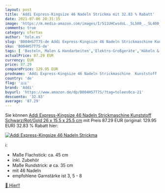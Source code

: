 ```yaml
---
layout: post
title: 'Addi Express-Kingsize 46 Nadeln Strickma mit 32.83 % Rabatt'
date: 2021-07-06 20:31:15
image: 'https://m.media-amazon.com/images/I/511UHCwsdoL._SL500_._SL400_.jpg'
comments: true
category: ofertas
author: 'tole.es'
slug: 'B004HS7T7S-de Addi Express-Kingsize 46 Nadeln Strickmaschine Kunststoff...'
sku: 'B004HS7T7S-de'
tags: [ 'Basteln, Malen & Handarbeiten','Elektro-Großgeräte','Häkeln & Stricken','Küche, Haushalt & Wohnen','Stricken','Stricknadeln','addi', ]
actualPrice: 87.29 EUR
currency: EUR
price: 87.29
comparePrice: 129.95 EUR
prodname: 'Addi Express-Kingsize 46 Nadeln Strickmaschine  Kunststoff  Schwarz/Rot/Gold  26 x 15.5 x 25.5 cm'
country: 'de'
flag: '🇩🇪'
brand: 'Addi'
buyurl: 'https://www.amazon.de/dp/B004HS7T7S/?tag=tolees0ca-21'
descuento: '32.83'
average: '87.29'
---
```


Sie können [Addi Express-Kingsize 46 Nadeln Strickmaschine  Kunststoff  Schwarz/Rot/Gold  26 x 15.5 x 25.5 cm](https://www.amazon.de/dp/B004HS7T7S/?tag=tolees0ca-21) mit Preis 87.29 EUR (original: 129.95 EUR) 32.83 % Rabatt hier:

[![Addi Express-Kingsize 46 Nadeln Strickma](https://m.media-amazon.com/images/I/511UHCwsdoL._SL500_._SL400_.jpg)](https://www.amazon.de/dp/B004HS7T7S/?tag=tolees0ca-21)

ℹ️:

- Maße Flachstick: ca. 45 cm
- inkl. Zubehör
- Maße Rundstrick: ø ca. 35 cm
- mit 46 Nadeln
- empfohlene Garnstärke ist 3, 5 - 8

[🛒 Hier!!](https://www.amazon.de/dp/B004HS7T7S/?tag=tolees0ca-21)
